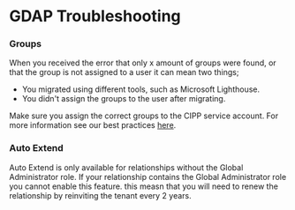 # GDAP Troubleshooting

### Groups

When you received the error that only x amount of groups were found, or that the group is not assigned to a user it can mean two things;

* You migrated using different tools, such as Microsoft Lighthouse.
* You didn't assign the groups to the user after migrating.

Make sure you assign the correct groups to the CIPP service account. For more information see our best practices [here](../installation/samwizard.md#authorization-best-practices-for-cipp).

### Auto Extend

Auto Extend is only available for relationships without the Global Administrator role. If your relationship contains the Global Administrator role you cannot enable this feature. this measn that you will need to renew the relationship by reinviting the tenant every 2 years.

